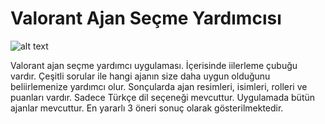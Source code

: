 # Valorant Ajan Seçme Yardımcısı

![alt text](https://sertacaga.github.io/valorant-app/komik.png)

Valorant ajan seçme yardımcı uygulaması. İçerisinde iilerleme çubuğu vardır.
Çeşitli sorular ile hangi ajanın size daha uygun olduğunu beliirlemenize yardımcı olur.
Sonçularda ajan resimleri, isimleri, rolleri ve puanları vardır. Sadece Türkçe dil seçeneği mevcuttur.
Uygulamada bütün ajanlar mevcuttur. En yararlı 3 öneri sonuç olarak gösterilmektedir.
